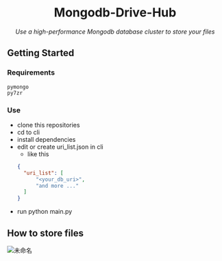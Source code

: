 <div align="center">

<h1>Mongodb-Drive-Hub</h1>

<i>Use a high-performance Mongodb database cluster to store your files</i>

</div>

## Getting Started

### Requirements

```
pymongo
py7zr
```


### Use

- clone this repositories
- cd to cli
- install dependencies
- edit or create uri_list.json in cli
  - like this
  ```json
  {
    "uri_list": [
        "<your_db_uri>",
        "and more ..."
    ]
  }
  ```
- run python main.py

## How to store files

![未命名](https://github.com/Anjiurine/Mongodb-Drive-Hub/assets/147403913/5d98a626-81f5-44ed-9481-6991114ab39b)
